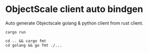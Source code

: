 # ObjectScale client auto bindgen

Auto generate Objectscale golang & python client from rust client.

```
cargo run

cd .. && cargo fmt
cd golang && go fmt ./...
```
